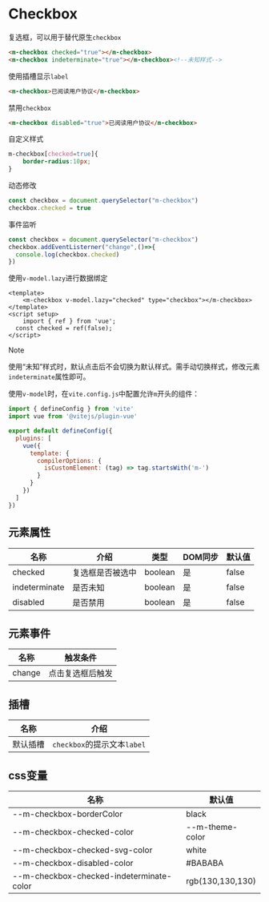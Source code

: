 # Checkbox

复选框，可以用于替代原生`checkbox`

```html view
<m-checkbox checked="true"></m-checkbox>
<m-checkbox indeterminate="true"></m-checkbox><!--未知样式-->
```

使用插槽显示`label`

```html view
<m-checkbox>已阅读用户协议</m-checkbox>
```

禁用`checkbox`

```html view
<m-checkbox disabled="true">已阅读用户协议</m-checkbox>
```

自定义样式

```css
m-checkbox[checked=true]{
	border-radius:10px;
}
```

动态修改

```js
const checkbox = document.querySelector("m-checkbox")
checkbox.checked = true
```

事件监听

```javascript
const checkbox = document.querySelector("m-checkbox")
checkbox.addEventListerner("change",()=>{
  console.log(checkbox.checked)
})
```

使用`v-model.lazy`进行数据绑定

```vue
<template>
	<m-checkbox v-model.lazy="checked" type="checkbox"></m-checkbox>
</template>
<script setup>
	import { ref } from 'vue';
  const checked = ref(false);
</script>
```

> [!NOTE]
>
> 使用“未知”样式时，默认点击后不会切换为默认样式。需手动切换样式，修改元素`indeterminate`属性即可。
>
> 使用`v-model`时，在`vite.config.js`中配置允许`m`开头的组件：
>
> ```js
> import { defineConfig } from 'vite'
> import vue from '@vitejs/plugin-vue'
> 
> export default defineConfig({
>   plugins: [
>     vue({
>       template: {
>         compilerOptions: {
>           isCustomElement: (tag) => tag.startsWith('m-')
>         }
>       }
>     })
>   ]
> })
> ```

## 元素属性

| 名称          | 介绍             | 类型    | DOM同步 | 默认值 |
| ------------- | ---------------- | ------- | ------- | ------ |
| checked       | 复选框是否被选中 | boolean | 是      | false  |
| indeterminate | 是否未知         | boolean | 是      | false  |
| disabled      | 是否禁用         | boolean | 是      | false  |

## 元素事件

| 名称   | 触发条件         |
| ------ | ---------------- |
| change | 点击复选框后触发 |

## 插槽

| 名称     | 介绍                        |
| -------- | --------------------------- |
| 默认插槽 | `checkbox`的提示文本`label` |

## css变量

| 名称                                     | 默认值           |
| ---------------------------------------- | ---------------- |
| --m-checkbox-borderColor                 | black            |
| --m-checkbox-checked-color               | --m-theme-color  |
| --m-checkbox-checked-svg-color           | white            |
| --m-checkbox-disabled-color              | #BABABA          |
| --m-checkbox-checked-indeterminate-color | rgb(130,130,130) |

